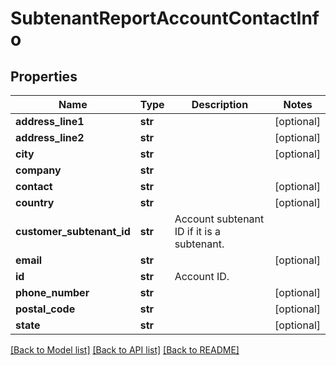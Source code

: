 # SubtenantReportAccountContactInfo

## Properties
Name | Type | Description | Notes
------------ | ------------- | ------------- | -------------
**address_line1** | **str** |  | [optional] 
**address_line2** | **str** |  | [optional] 
**city** | **str** |  | [optional] 
**company** | **str** |  | 
**contact** | **str** |  | [optional] 
**country** | **str** |  | [optional] 
**customer_subtenant_id** | **str** | Account subtenant ID if it is a subtenant. | 
**email** | **str** |  | [optional] 
**id** | **str** | Account ID. | 
**phone_number** | **str** |  | [optional] 
**postal_code** | **str** |  | [optional] 
**state** | **str** |  | [optional] 

[[Back to Model list]](../README.md#documentation-for-models) [[Back to API list]](../README.md#documentation-for-api-endpoints) [[Back to README]](../README.md)


